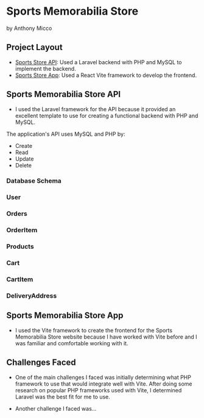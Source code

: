 # Sports Memorabilia Store

by Anthony Micco

## Project Layout
- [Sports Store API](https://github.com/Ajmicco18/Sports-Memorbilia-Store/blob/main/sports-store-api/README.md): Used a Laravel backend with PHP and MySQL to implement the backend.
- [Sports Store App](https://github.com/Ajmicco18/Sports-Memorbilia-Store/blob/main/sports-store-app/README.md): Used a React Vite framework to develop the frontend. 

## Sports Memorabilia Store API
- I used the Laravel framework for the API because it provided an excellent template to use for creating a functional backend with PHP and MySQL.

The application's API uses MySQL and PHP by: 
- Create
- Read
- Update
- Delete

### Database Schema

### User

### Orders

### OrderItem

### Products

### Cart

### CartItem

### DeliveryAddress


## Sports Memorabilia Store App

- I used the Vite framework to create the frontend for the Sports Memorabilia Store website because I have worked with Vite before and I was 
familiar and comfortable working with it. 

## Challenges Faced
- One of the main challenges I faced was initially determining what PHP framework to use that would integrate well with Vite. After doing some 
research on popular PHP frameworks used with Vite, I determined Laravel was the best fit for me to use.

- Another challenge I faced was... 

